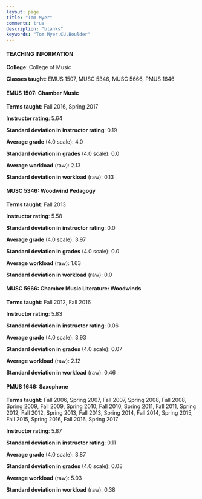 ```yaml
---
layout: page
title: "Tom Myer" 
comments: true
description: "blanks"
keywords: "Tom Myer,CU,Boulder"
---
```

<head>
<script src="https://ajax.googleapis.com/ajax/libs/jquery/2.1.3/jquery.min.js"></script>
<script src="https://dl.dropboxusercontent.com/s/pc42nxpaw1ea4o9/highcharts.js?dl=0"></script>
<!-- <script src="../assets/js/highcharts.js"></script> -->
<style type="text/css">@font-face {
	font-family: "Bebas Neue";
	src: url(https://www.filehosting.org/file/details/544349/BebasNeue Regular.otf) format("opentype");
	}
	h1.Bebas { 
		font-family: "Bebas Neue", Verdana, Tahoma;
	}
</style>
</head>
	   
#### TEACHING INFORMATION

**College**: College of Music

**Classes taught**: EMUS 1507, MUSC 5346, MUSC 5666, PMUS 1646

#### EMUS 1507: Chamber Music

**Terms taught**: Fall 2016, Spring 2017

**Instructor rating**: 5.64

**Standard deviation in instructor rating**: 0.19

**Average grade** (4.0 scale): 4.0

**Standard deviation in grades** (4.0 scale): 0.0

**Average workload** (raw): 2.13

**Standard deviation in workload** (raw): 0.13

#### MUSC 5346: Woodwind Pedagogy

**Terms taught**: Fall 2013

**Instructor rating**: 5.58

**Standard deviation in instructor rating**: 0.0

**Average grade** (4.0 scale): 3.97

**Standard deviation in grades** (4.0 scale): 0.0

**Average workload** (raw): 1.63

**Standard deviation in workload** (raw): 0.0

#### MUSC 5666: Chamber Music Literature: Woodwinds

**Terms taught**: Fall 2012, Fall 2016

**Instructor rating**: 5.83

**Standard deviation in instructor rating**: 0.06

**Average grade** (4.0 scale): 3.93

**Standard deviation in grades** (4.0 scale): 0.07

**Average workload** (raw): 2.12

**Standard deviation in workload** (raw): 0.46

#### PMUS 1646: Saxophone

**Terms taught**: Fall 2006, Spring 2007, Fall 2007, Spring 2008, Fall 2008, Spring 2009, Fall 2009, Spring 2010, Fall 2010, Spring 2011, Fall 2011, Spring 2012, Fall 2012, Spring 2013, Fall 2013, Spring 2014, Fall 2014, Spring 2015, Fall 2015, Spring 2016, Fall 2016, Spring 2017

**Instructor rating**: 5.87

**Standard deviation in instructor rating**: 0.11

**Average grade** (4.0 scale): 3.87

**Standard deviation in grades** (4.0 scale): 0.08

**Average workload** (raw): 5.03

**Standard deviation in workload** (raw): 0.38

